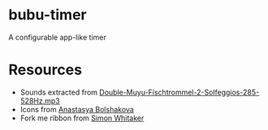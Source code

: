 # bubu-timer
A configurable app-like timer

# Resources
* Sounds extracted from [Double-Muyu-Fischtrommel-2-Solfeggios-285-528Hz.mp3](https://freesound.org/people/the_very_Real_Horst/sounds/207234/)
* Icons from [Anastasya Bolshakova](https://www.iconfinder.com/iconsets/developer-set-3)
* Fork me ribbon from [Simon Whitaker](https://github.com/simonwhitaker/github-fork-ribbon-css)
